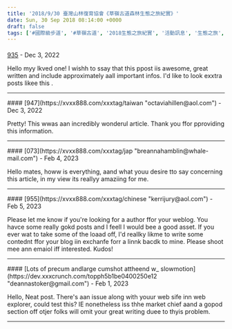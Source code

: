 ```yaml
---
title: '2018/9/30 臺灣山林復育協會《草嶺古道森林生態之旅紀實》'
date: Sun, 30 Sep 2018 08:14:00 +0000
draft: false
tags: ['#國際級步道', '#草嶺古道', '2018生態之旅紀實', '活動訊息', '生態之旅', '臺灣山林復育協會']
---
```



#### 
[935](https://xvxx888.com/xxxtag/chinese "monikakeartland@freenet.de") - <time datetime="2022-12-28 04:23:44">Dec 3, 2022</time>

Hello myy lkved one! I wishh to ssay that this ppost iis awesome, great written and include approximately aall important infos. I'd like to look exxtra posts likee this .
<hr />
#### 
[947](https://xvxx888.com/xxxtag/taiwan "octaviahillen@aol.com") - <time datetime="2022-12-28 07:37:10">Dec 3, 2022</time>

Pretty! This wwas aan incredibly wonderul article. Thank you ffor pproviding this information.
<hr />
#### 
[073](https://xvxx888.com/xxxtag/jap "breannahamblin@whale-mail.com") - <time datetime="2023-02-09 23:06:30">Feb 4, 2023</time>

Hello mates, howw is everything, aand what youu desire tto say concerning this article, in my view its reallyy amaziing for me.
<hr />
#### 
[955](https://xvxx888.com/xxxtag/chinese "kerrijury@aol.com") - <time datetime="2023-02-24 01:02:42">Feb 5, 2023</time>

Please let me know if you're looking for a author ffor your weblog. You havce some really gokd posts and I feell I would bee a good asset. If you ever wat to take some of the loaad off, I'd reallky likme to write some contednt ffor your blog iin exchanfe forr a linnk bacdk to mine. Please shoot mee ann emaiol iff interested. Kudos!
<hr />
#### 
[Lots of precum andlarge cumshot attheend w_ slowmotion](https://dev.xxxcrunch.com/topph5b1be0400250e12 "deannastoker@gmail.com") - <time datetime="2023-02-27 18:36:28">Feb 1, 2023</time>

Hello, Neat post. There's aan issue along with youur web sife inn web explorer, could test this? IE nonetheless iss thhe market chief aand a gopod section off otjer folks will omit your great writing duee to thyis problem.
<hr />
